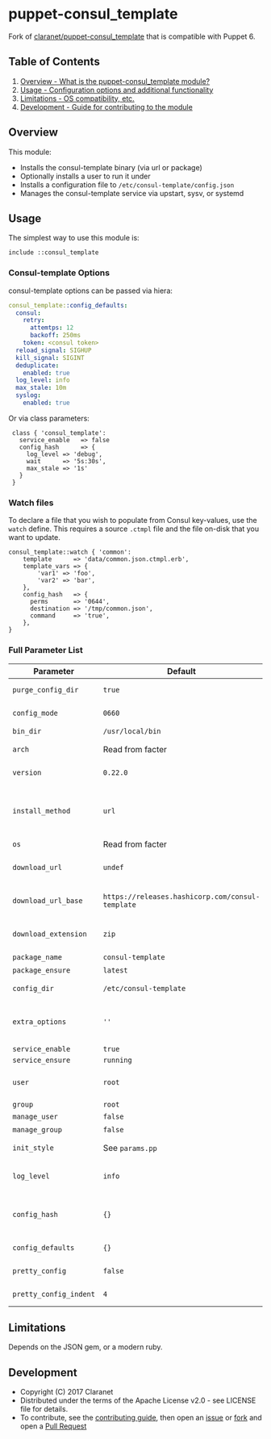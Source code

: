 # puppet-consul_template

Fork of [claranet/puppet-consul_template](https://github.com/claranet/puppet-consul_template)
that is compatible with Puppet 6.

## Table of Contents

1. [Overview - What is the puppet-consul_template module?](#overview)
1. [Usage - Configuration options and additional functionality](#usage)
1. [Limitations - OS compatibility, etc.](#limitations)
1. [Development - Guide for contributing to the module](#development)

## Overview

This module:

* Installs the consul-template binary (via url or package)
* Optionally installs a user to run it under
* Installs a configuration file to `/etc/consul-template/config.json`
* Manages the consul-template service via upstart, sysv, or systemd

## Usage

The simplest way to use this module is:

```puppet
include ::consul_template
```

### Consul-template Options

consul-template options can be passed via hiera:

```yaml
consul_template::config_defaults:
  consul:
    retry:
      attemtps: 12
      backoff: 250ms
    token: <consul token>
  reload_signal: SIGHUP
  kill_signal: SIGINT
  deduplicate:
    enabled: true
  log_level: info
  max_stale: 10m
  syslog:
    enabled: true
```

Or via class parameters:

```puppet
 class { 'consul_template':
   service_enable   => false
   config_hash      => {
     log_level => 'debug',
     wait      => '5s:30s',
     max_stale => '1s'
   }
 }
```

### Watch files

To declare a file that you wish to populate from Consul key-values, use the
`watch` define. This requires a source `.ctmpl` file and the file on-disk
that you want to update.

```puppet
consul_template::watch { 'common':
    template      => 'data/common.json.ctmpl.erb',
    template_vars => {
        'var1' => 'foo',
        'var2' => 'bar',
    },
    config_hash   => {
      perms       => '0644',
      destination => '/tmp/common.json',
      command     => 'true',
    },
}
```

### Full Parameter List

| Parameter              | Default                 | Description |
|------------------------|-------------------------|-------------|
| `purge_config_dir`     | `true`                  | If enabled, removes config files no longer managed by Puppet. |
| `config_mode`          | `0660`                  | Mode set on config files and directories. |
| `bin_dir`              | `/usr/local/bin`        | Path to the consul-template binaries |
| `arch`                 | Read from facter        | System architecture to use (amd64, x86_64, i386) |
| `version`              | `0.22.0`                | Version of consul-template to install via download |
| `install_method`       | `url`                   | When set to 'url', consul-template is downloaded and installed from source. If set to 'package', its installed using the system package manager. |
| `os`                   | Read from facter        |
| `download_url`         | `undef`                 | URL to download consul-template from (when `install_method` is set to 'url') |
| `download_url_base `   | `https://releases.hashicorp.com/consul-template` | Base URL to download consul-template from (when `install_method` is set to 'url') |
| `download_extension`   | `zip`                   | File extension of consul-template binary to be downloaded (when `install_method` is set to 'url') |
| `package_name`         | `consul-template`       | Name of package to install |
| `package_ensure`       | `latest`                | Version of package to install |
| `config_dir`           | `/etc/consul-template`  | Path to store the consul-template configuration |
| `extra_options`        | `''`                    | Extra options to be passed to the consul-template agent. See https://github.com/hashicorp/consul-template#options |
| `service_enable`       | `true`                  | |
| `service_ensure`       | `running`               | |
| `user`                 | `root`                  | This used to be a default of `consul-template` and this caused much out-of-box pain for people. |
| `group`                | `root`                  | |
| `manage_user`          | `false`                 | Module handles creating the user. |
| `manage_group`         | `false`                 | Module handles creating the group. |
| `init_style`           | See `params.pp`         | Init style to use for consul-template service.
| `log_level`            | `info`                  | Logging level to use for consul-template service. Can be 'debug', 'warn', 'err', 'info'
| `config_hash`          | `{}`                    | Consul-template configuration options. See https://github.com/hashicorp/consul-template#options
| `config_defaults`      | `{}`                    | Consul-template configuration option defaults.
| `pretty_config`        | `false`                 | Generates a human readable JSON config file. Defaults to `false`.
| `pretty_config_indent` | `4`                     | Toggle indentation for human readable JSON file.

## Limitations

Depends on the JSON gem, or a modern ruby.

## Development

* Copyright (C) 2017 Claranet
* Distributed under the terms of the Apache License v2.0 - see LICENSE file for details.
* To contribute, see the [contributing guide](CONTRIBUTING.md), then open an [issue](https://github.com/claranet/puppet-consul_template/issues) or
[fork](https://github.com/claranet/puppet-consul_template/fork) and open a
[Pull Request](https://github.com/claranet/puppet-consul_template/pulls)

